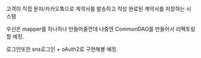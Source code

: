 고객이 직접 문자/카카오톡으로 계약서를 발송하고 작성 완료된 계약서를 저장하는 시스템

우선은 mapper를 하나하나 만들어줄껀데 나중엔 CommonDAO를 만들어서 리펙토링할 예정.

로그인또한 sns로그인 + oAuth2로 구현해볼 예정.